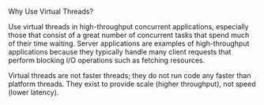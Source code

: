 Why Use Virtual Threads?

Use virtual threads in high-throughput concurrent applications, especially those that consist of a great number of concurrent tasks that spend much of their time waiting. Server applications are examples of high-throughput applications because they typically handle many client requests that perform blocking I/O operations such as fetching resources.

Virtual threads are not faster threads; they do not run code any faster than platform threads. They exist to provide scale (higher throughput), not speed (lower latency).
